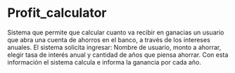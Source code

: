 # Profit_calculator
Sistema que permite que calcular cuanto va recibir en ganacias un usuario que abra una cuenta de ahorros en el banco, a través de los intereses anuales.  El sistema solicita ingresar: Nombre de usuario, monto a ahorrar, elegir tasa de interés anual y cantidad de años que piensa ahorrar. Con esta información el sistema calcula e informa la ganancia por cada año.

